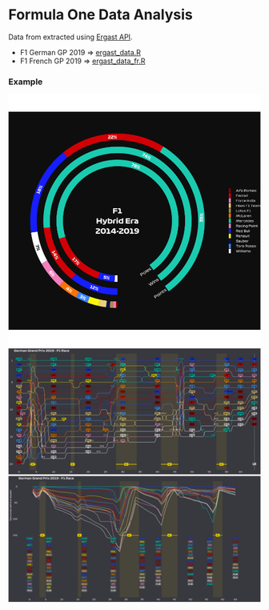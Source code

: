 #  Formula One Data Analysis

Data from extracted using [Ergast API](http://ergast.com/mrd/).

- F1 German GP 2019 => [ergast_data.R](ergast_data.R)
- F1 French GP 2019 => [ergast_data_fr.R](ergast_data_fr.R)

### Example

<img src="demo.png"/>
<img src="figures/plot_positions.png"/>
<img src="figures/plot_seconds_behind.png"/>


